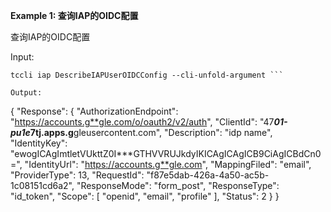 **Example 1: 查询IAP的OIDC配置**

查询IAP的OIDC配置

Input: 

```
tccli iap DescribeIAPUserOIDCConfig --cli-unfold-argument ```

Output: 
```
{
    "Response": {
        "AuthorizationEndpoint": "https://accounts.g**gle.com/o/oauth2/v2/auth",
        "ClientId": "47***01-pu1e*****7tj.apps.g**gleusercontent.com",
        "Description": "idp name",
        "IdentityKey": "ewogICAgImtletVUkttZ0I***GTHVVRUJkdyIKICAgICAgICB9CiAgICBdCn0=",
        "IdentityUrl": "https://accounts.g**gle.com",
        "MappingFiled": "email",
        "ProviderType": 13,
        "RequestId": "f87e5dab-426a-4a50-ac5b-1c08151cd6a2",
        "ResponseMode": "form_post",
        "ResponseType": "id_token",
        "Scope": [
            "openid",
            "email",
            "profile"
        ],
        "Status": 2
    }
}
```

